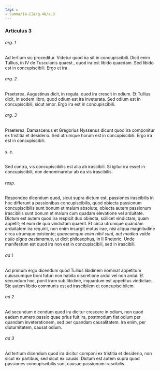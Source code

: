 ```yaml
---
tags : 
- Summa/Ia-IIæ/q.46/a.3
---
```


### Articulus 3

###### arg. 1
Ad tertium sic proceditur. Videtur quod ira sit in concupiscibili. Dicit enim Tullius, in IV de Tusculanis quaest., quod ira est libido quaedam. Sed libido est in concupiscibili. Ergo et ira.

###### arg. 2
Praeterea, Augustinus dicit, in regula, quod ira crescit in odium. Et Tullius dicit, in eodem libro, quod odium est ira inveterata. Sed odium est in concupiscibili, sicut amor. Ergo ira est in concupiscibili.

###### arg. 3
Praeterea, Damascenus et Gregorius Nyssenus dicunt quod ira componitur ex tristitia et desiderio. Sed utrumque horum est in concupiscibili. Ergo ira est in concupiscibili.

###### s. c.
Sed contra, vis concupiscibilis est alia ab irascibili. Si igitur ira esset in concupiscibili, non denominaretur ab ea vis irascibilis.

###### resp.
Respondeo dicendum quod, sicut supra dictum est, passiones irascibilis in hoc differunt a passionibus concupiscibilis, quod obiecta passionum concupiscibilis sunt bonum et malum absolute; obiecta autem passionum irascibilis sunt bonum et malum cum quadam elevatione vel arduitate. Dictum est autem quod ira respicit duo obiecta, scilicet vindictam, quam appetit; et eum de quo vindictam quaerit. Et circa utrumque quandam arduitatem ira requirit, non enim insurgit motus irae, nisi aliqua magnitudine circa utrumque existente; *quaecumque enim nihil sunt, aut modica valde nullo digna aestimamus*, ut dicit philosophus, in II Rhetoric. Unde manifestum est quod ira non est in concupiscibili, sed in irascibili.

###### ad 1
Ad primum ergo dicendum quod Tullius libidinem nominat appetitum cuiuscumque boni futuri non habita discretione ardui vel non ardui. Et secundum hoc, ponit iram sub libidine, inquantum est appetitus vindictae. Sic autem libido communis est ad irascibilem et concupiscibilem.

###### ad 2
Ad secundum dicendum quod ira dicitur crescere in odium, non quod eadem numero passio quae prius fuit ira, postmodum fiat odium per quandam inveterationem, sed per quandam causalitatem. Ira enim, per diuturnitatem, causat odium.

###### ad 3
Ad tertium dicendum quod ira dicitur componi ex tristitia et desiderio, non sicut ex partibus, sed sicut ex causis. Dictum est autem supra quod passiones concupiscibilis sunt causae passionum irascibilis.

